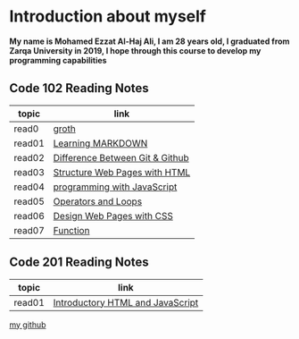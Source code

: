 # Introduction about myself

**My name is Mohamed Ezzat Al-Haj Ali, I am 28 years old, I graduated from Zarqa University in 2019, I hope through this course to develop my programming capabilities**  

## Code 102 Reading Notes

topic | link
----|-----
read0 |[groth](read0)
read01 |[Learning MARKDOWN](read01)
read02 |[Difference Between Git & Github](read02)
read03 |[Structure Web Pages with HTML](read03)
read04 |[programming with JavaScript](read04)
read05 |[Operators and Loops](read05)
read06 |[Design Web Pages with CSS](read06)
read07 |[Function](read07)


## Code 201 Reading Notes

topic | link
----|-----
read01 |[Introductory HTML and JavaScript](class-01)

[my github](https://github.com/mohammadezzat93)
